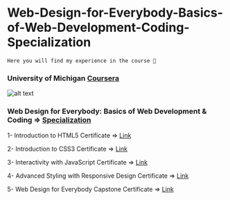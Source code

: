 # Web-Design-for-Everybody-Basics-of-Web-Development-Coding-Specialization

`Here you will find my experience in the course 👋`

### University of Michigan [Coursera](https://www.coursera.org/specializations/web-design)

![alt text](https://d3njjcbhbojbot.cloudfront.net/api/utilities/v1/imageproxy/https://s3.amazonaws.com/coursera_assets/xdp/umich.svg?auto=format%2Ccompress&dpr=1&h=70)

### Web Design for Everybody: Basics of Web Development & Coding => [Specialization](https://www.coursera.org/account/accomplishments/specialization/certificate/UCNQ666QC6ZQ)

1- Introduction to HTML5
Certificate => [Link](https://www.coursera.org/account/accomplishments/certificate/HP4P8RHCVT29)

2- Introduction to CSS3
Certificate => [Link](https://www.coursera.org/account/accomplishments/certificate/LSFFPNEGGDDX)

3- Interactivity with JavaScript
Certificate => [Link](https://www.coursera.org/account/accomplishments/certificate/XUL4BHS7DRAX) 

4- Advanced Styling with Responsive Design
Certificate => [Link](https://www.coursera.org/account/accomplishments/certificate/YGML3NDYN3VM)

5- Web Design for Everybody Capstone
Certificate => [Link](https://www.coursera.org/account/accomplishments/certificate/8ZRCKQCK8PCQ)
